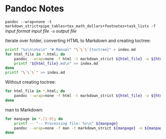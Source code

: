 # Pandoc Notes

`pandoc --wrap=none -t markdown_strict+pipe_tables+tex_math_dollars+footnotes+task_lists -f` *input format* *input file* `-o` *output file*

Iterate over folder, converting HTML to Markdown and creating toctree:

```bash
printf "%s\n\n%s\n" "# Manual" "\`\`\`{toctree}" > index.md
for html_file in *.html; do
    pandoc --wrap=none -f html -t markdown_strict ${html_file} -o ${html_file}.md
    printf "${html_file}.md\n" >> index.md
done
printf "\`\`\`" >> index.md
```

Without creating toctree:

```bash
for html_file in *.html; do
    pandoc --wrap=none -f html -t markdown_strict ${html_file} -o ${html_file}.md
done
```

man to Markdown:

```bash
for manpage in *.[1-9]; do
    printf -- "-- Processing file: %s\n" ${manpage}
    pandoc --wrap=none -f man -t markdown_strict ${manpage} -o ${manpage}.md
done
```
